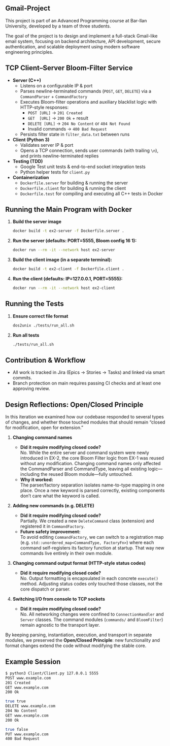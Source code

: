 ## Gmail-Project
This project is part of an Advanced Programming course at Bar-Ilan University, developed by a team of three students.

The goal of the project is to design and implement a full-stack Gmail-like email system, focusing on backend architecture, API development, secure authentication, and scalable deployment using modern software engineering principles.

## TCP Client–Server Bloom‐Filter Service  
- **Server (C++)**  
  - Listens on a configurable IP & port  
  - Parses newline-terminated commands (`POST`, `GET`, `DELETE`) via a `CommandParser` + `CommandFactory`  
  - Executes Bloom-filter operations and auxiliary blacklist logic with HTTP-style responses:  
    - `POST [URL]` → `201 Created`  
    - `GET  [URL]` → `200 Ok` + result  
    - `DELETE [URL]` → `204 No Content` or `404 Not Found`  
    - Invalid commands → `400 Bad Request`  
  - Persists filter state in `filter_data.txt` between runs  
- **Client (Python 3)**  
  - Validates server IP & port  
  - Opens a TCP connection, sends user commands (with trailing `\n`), and prints newline-terminated replies  
- **Testing (TDD)**  
  - Google Test unit tests & end-to-end socket integration tests  
  - Python helper tests for `client.py`  
- **Containerization**  
  - `Dockerfile.server` for building & running the server
  - `Dockerfile.client` for building & running the client   
  - `Dockerfile.test` for compiling and executing all C++ tests in Docker  
## Running the Main Program with Docker

1. **Build the server image**  
   ```bash
   docker build -t ex2-server -f Dockerfile.server .

2. **Run the server (defaults: PORT=5555, Bloom config 16 1):**  
   ```bash
   docker run --rm -it --network host ex2-server

3. **Build the client image (in a separate terminal):**  
   ```bash
   docker build -t ex2-client -f Dockerfile.client .
   
4. **Run the client (defaults: IP=127.0.0.1, PORT=5555):**  
   ```bash
   docker run --rm -it --network host ex2-client

## Running the Tests

1. **Ensure correct file format**  
   ```bash
   dos2unix ./tests/run_all.sh

2. **Run all tests**  
   ```bash
   ./tests/run_all.sh

 ## Contribution & Workflow
- All work is tracked in Jira (Epics → Stories → Tasks) and linked via smart commits.
- Branch protection on main requires passing CI checks and at least one approving review.

## Design Reflections: Open/Closed Principle

In this iteration we examined how our codebase responded to several types of changes, and whether those touched modules that should remain “closed for modification, open for extension.”

1. **Changing command names**  
   - **Did it require modifying closed code?**  
     No. While the entire server and command system were newly introduced in EX-2, the core Bloom Filter logic from EX-1 was reused without any modification. Changing command names only affected the CommandParser and CommandType, leaving all existing logic—including the reused Bloom module—fully untouched. 
   - **Why it worked:**  
     The parser/factory separation isolates name-to-type mapping in one place. Once a new keyword is parsed correctly, existing components don’t care what the keyword is called.

2. **Adding new commands (e.g. DELETE)**  
   - **Did it require modifying closed code?**  
     Partially. We created a new `DeleteCommand` class (extension) and registered it in `CommandFactory`.  
   - **Future safety improvement:**  
     To avoid editing `CommandFactory`, we can switch to a registration map (e.g. `std::unordered_map<CommandType, FactoryFn>`) where each command self-registers its factory function at startup. That way new commands live entirely in their own module.

3. **Changing command output format (HTTP-style status codes)**  
   - **Did it require modifying closed code?**  
     No. Output formatting is encapsulated in each concrete `execute()` method. Adjusting status codes only touched those classes, not the core dispatch or parser.

4. **Switching I/O from console to TCP sockets**  
   - **Did it require modifying closed code?**  
     No. All networking changes were confined to `ConnectionHandler` and `Server` classes. The command modules (`commands/` and `BloomFilter`) remain agnostic to the transport layer.  

By keeping parsing, instantiation, execution, and transport in separate modules, we preserved the **Open/Closed Principle**: new functionality and format changes extend the code without modifying the stable core.  

## Example Session

```bash
$ python3 Client/Client.py 127.0.0.1 5555
POST www.example.com
201 Created
GET www.example.com
200 Ok

true true
DELETE www.example.com
204 No Content
GET www.example.com
200 Ok

true false
PUT www.example.com
400 Bad Request


